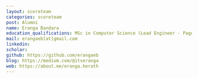 ```yaml
---
layout: scoreteam
categories: scoreteam 
post: Alumni
name: Eranga Bandara
education_qualifications: MSc in Computer Science (Lead Engineer - Pagero AB)
mail: erangaeb[at]gmail.com
linkedin: 
scholar: 
github: https://github.com/erangaeb 
blog: https://medium.com/@itseranga
web: https://about.me/eranga.herath
---
```

